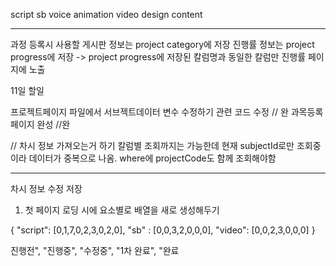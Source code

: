 script
sb
voice
animation
video
design
content

----

과정 등록시 사용할 게시판 정보는 project category에 저장
진행률 정보는 project progress에 저장
->
project progress에 저장된 칼럼명과 동일한 칼럼만 진행률 페이지에 노출



11일 할일

프로젝트페이지 파일에서 서브젝트데이터 변수 수정하기 관련 코드 수정 // 완
과목등록 페이지 완성 //완


// 차시 정보 가져오는거 하기
칼럼별 조회까지는 가능한데
현재 subjectId로만 조회중이라 데이터가 중복으로 나옴. where에 projectCode도 함께 조회해야함



----------
차시 정보 수정 저장

1. 첫 페이지 로딩 시에 요소별로 배열을 새로 생성해두기

{
  "script": [0,1,7,0,2,3,0,2,0],
  "sb" : [0,0,3,2,0,0,0],
  "video": [0,0,2,3,0,0,0]
}

진행전", "진행중", "수정중", "1차 완료", "완료